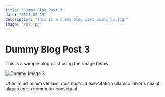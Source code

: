 ```yaml
---
title: "Dummy Blog Post 3"
date: "2025-08-19"
description: "This is a dummy blog post using p3.jpg."
image: "/p3.jpg"
---
```


# Dummy Blog Post 3

This is a sample blog post using the image below:

![Dummy Image 3](/p3.jpg)

Ut enim ad minim veniam, quis nostrud exercitation ullamco laboris nisi ut aliquip ex ea commodo consequat.
